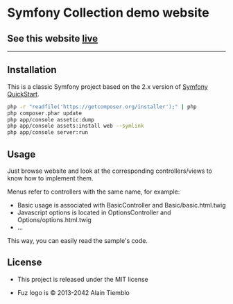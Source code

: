 Symfony Collection demo website
========================

## See this website [live](http://symfony-collection.fuz.org/)

---

## Installation

This is a classic Symfony project based on the 2.x version of [Symfony QuickStart](https://github.com/ninsuo/symfony2-quickstart).

```sh
php -r "readfile('https://getcomposer.org/installer');" | php
php composer.phar update
php app/console assetic:dump
php app/console assets:install web --symlink
php app/console server:run
```

## Usage

Just browse website and look at the corresponding controllers/views to know how to implement them.

Menus refer to controllers with the same name, for example:
- Basic usage is associated with BasicController and Basic/basic.html.twig
- Javascript options is located in OptionsController and Options/options.html.twig
- ...

This way, you can easily read the sample's code.

## License

- This project is released under the MIT license

- Fuz logo is © 2013-2042 Alain Tiemblo

